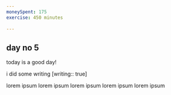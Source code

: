 ```yaml
---
moneySpent: 175
exercise: 450 minutes
 
---
```

## day no 5
today is a good day!
 

i did some writing [writing:: true]

lorem ipsum lorem ipsum lorem ipsum lorem ipsum lorem ipsum
